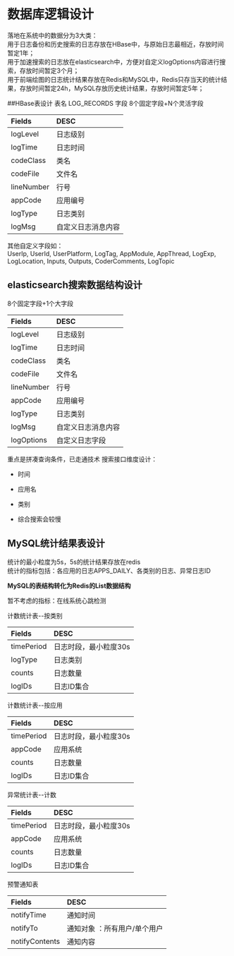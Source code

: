 # 数据库逻辑设计
落地在系统中的数据分为3大类：  
用于日志备份和历史搜索的日志存放在HBase中，与原始日志最相近，存放时间暂定1年；  
用于加速搜索的日志放在elasticsearch中，方便对自定义logOptions内容进行搜索，存放时间暂定3个月；  
用于前端绘图的日志统计结果存放在Redis和MySQL中，Redis只存当天的统计结果，存放时间暂定24h，MySQL存放历史统计结果，存放时间暂定5年；  

##HBase表设计
表名 LOG_RECORDS
字段 8个固定字段+N个灵活字段

|Fields               |      DESC            |
|:--------------------|:---------------------|
| logLevel            |日志级别               |
| logTime             |日志时间               |
| codeClass           |类名                    |
| codeFile            |文件名                  |
| lineNumber          |行号                    |
| appCode             |应用编号                |
| logType             |日志类别                |
| logMsg              |自定义日志消息内容        |

其他自定义字段如：  
 UserIp, UserId, UserPlatform, LogTag,
 AppModule, AppThread, LogExp, LogLocation,
 Inputs, Outputs, CoderComments, LogTopic


## elasticsearch搜索数据结构设计
8个固定字段+1个大字段     

|Fields               |      DESC            |
|:--------------------|:---------------------|
| logLevel            |日志级别               |
| logTime             |日志时间               |
| codeClass           |类名                    |
| codeFile            |文件名                  |
| lineNumber          |行号                    |
| appCode             |应用编号                |
| logType             |日志类别                |
| logMsg              |自定义日志消息内容        |
| logOptions          |自定义日志字段           |

重点是拼凑查询条件，已走通技术
搜索接口维度设计：
- 时间
- 应用名
- 类别

- 综合搜索会较慢


## MySQL统计结果表设计
统计的最小粒度为5s，5s的统计结果存放在redis    
统计的指标包括：各应用的日志APPS_DAILY、各类别的日志、异常日志ID

**MySQL的表结构转化为Redis的List数据结构**

暂不考虑的指标：在线系统心跳检测

计数统计表--按类别

|Fields               |      DESC            |
|:--------------------|:---------------------|
| timePeriod          |日志时段，最小粒度30s |
| logType             |日志类别               |
| counts              |日志数量               |
| logIDs              |日志ID集合             |


计数统计表--按应用  

|Fields               |      DESC            |
|:--------------------|:---------------------|
| timePeriod          |日志时段，最小粒度30s|
| appCode             |应用系统               |
| counts              |日志数量               |
| logIDs              |日志ID集合             |

异常统计表--计数

|Fields               |      DESC            |
|:--------------------|:---------------------|
| timePeriod          |日志时段，最小粒度30s |
| appCode             |应用系统               |
| counts              |日志数量               |
| logIDs              |日志ID集合             |

预警通知表   

|Fields               |      DESC                   |
|:--------------------|:----------------------------|
| notifyTime          |通知时间                      |
| notifyTo            |通知对象 ：所有用户/单个用户    |
| notifyContents      |通知内容                      |





